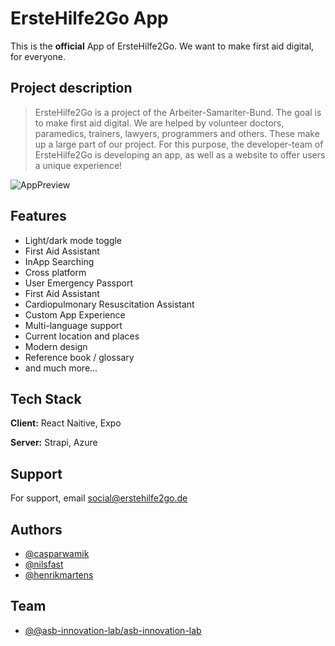 # ErsteHilfe2Go App

This is the **official** App of ErsteHilfe2Go. We want to make first aid digital, for everyone. 

## Project description

> ErsteHilfe2Go is a project of the Arbeiter-Samariter-Bund. The goal is to make first aid digital. 
We are helped by volunteer doctors, paramedics, trainers, lawyers, programmers and others. 
These make up a large part of our project.
For this purpose, the developer-team of ErsteHilfe2Go is developing an app, as well as a website to offer users a unique experience!


![AppPreview](https://de.share-your-photo.com/img/a12c2cfe5e.png)


## Features

- Light/dark mode toggle
- First Aid Assistant
- InApp Searching
- Cross platform
- User Emergency Passport
- First Aid Assistant
- Cardiopulmonary Resuscitation Assistant
- Custom App Experience
- Multi-language support
- Current location and places
- Modern design
- Reference book / glossary
- and much more...


## Tech Stack

**Client:** React Naitive, Expo

**Server:** Strapi, Azure


## Support

For support, email social@erstehilfe2go.de


## Authors

- [@casparwamik](https://github.com/casparwamik)
- [@nilsfast](https://github.com/nilsfast)
- [@henrikmartens](https://github.com/henrikmartens)

## Team

- [@@asb-innovation-lab/asb-innovation-lab](https://github.com/orgs/asb-innovation-lab/teams/asb-innovation-lab)
